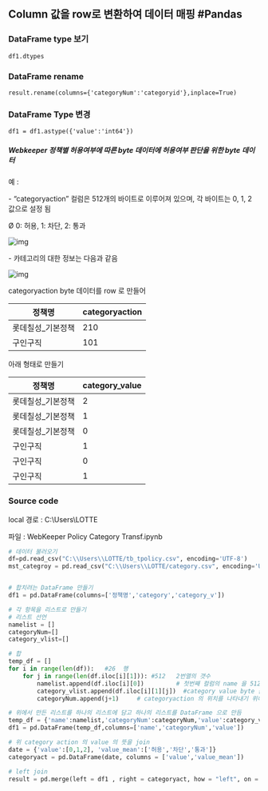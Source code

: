 

## Column 값을 row로 변환하여 데이터 매핑 #Pandas



### DataFrame type 보기

```
df1.dtypes
```

### DataFrame rename 

```
result.rename(columns={'categoryNum':'categoryid'},inplace=True)
```

### DataFrame Type 변경

```
df1 = df1.astype({'value':'int64'})
```



##### Webkeeper 정책별 허용여부에 따른 byte 데이터에 허용여부 판단을 위한 byte 데이터

예 : 

\-   “categoryaction” 컬럼은 512개의 바이트로 이루어져 있으며, 각 바이트는 0, 1, 2 값으로 설정 됨

Ø 0: 허용, 1: 차단, 2: 통과

![img](file:///C:/Users/LOTTE/AppData/Local/Temp/msohtmlclip1/01/clip_image001.jpg)

 

\-   카테고리의 대한 정보는 다음과 같음

![img](file:///C:/Users/LOTTE/AppData/Local/Temp/msohtmlclip1/01/clip_image002.jpg)

categoryaction byte 데이터를 row 로 만들어  

| 정책명            | categoryaction |
| ----------------- | -------------- |
| 롯데칠성_기본정책 | 210            |
| 구인구직          | 101            |

아래 형태로 만들기

| 정책명            | category_value |
| ----------------- | -------------- |
| 롯데칠성_기본정책 | 2              |
| 롯데칠성_기본정책 | 1              |
| 롯데칠성_기본정책 | 0              |
| 구인구직          | 1              |
| 구인구직          | 0              |
| 구인구직          | 1              |

### Source code

local 경로 : C:\Users\LOTTE

파일 : WebKeeper Policy Category Transf.ipynb

```python
# 데이터 불러오기 
df=pd.read_csv("C:\\Users\\LOTTE/tb_tpolicy.csv", encoding='UTF-8')
mst_categroy = pd.read_csv("C:\\Users\\LOTTE/category.csv", encoding='UTF-8')


# 합치려는 DataFrame 만들기
df1 = pd.DataFrame(columns=['정책명','category','category_v'])

# 각 항목을 리스트로 만들기
# 리스트 선언
namelist = []
categoryNum=[]
category_vlist=[]

# 합
temp_df = []
for i in range(len(df)):   #26  행
    for j in range(len(df.iloc[i][1])): #512   2번열의 갯수        
        namelist.append(df.iloc[i][0])         # 첫번째 컬럼의 name 을 512번 중복으로 만듬
        category_vlist.append(df.iloc[i][1][j])  #category value byte 값을 하나의 array 로 쪼갠다
        categoryNum.append(j+1)     # categoryaction 의 위치를 나타내기 위해, 나중에 category info 랑 join에 필요한 key

```

```python
# 위에서 만든 리스트를 하나의 리스트에 담고 하나의 리스트를 DataFrame 으로 만듬
temp_df = {'name':namelist,'categoryNum':categoryNum,'value':category_vlist}   
df1 = pd.DataFrame(temp_df,columns=['name','categoryNum','value'])
```



```python
# 위 category action 의 value 의 뜻을 join 
date = {'value':[0,1,2], 'value_mean':['허용','차단','통과']}
categoryact = pd.DataFrame(date, columns = ['value','value_mean'])

# left join 
result = pd.merge(left = df1 , right = categoryact, how = "left", on = 'value')
```



